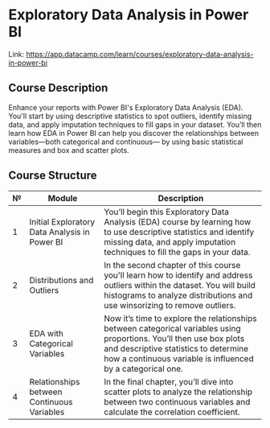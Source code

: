 # **Exploratory Data Analysis in Power BI**

Link: https://app.datacamp.com/learn/courses/exploratory-data-analysis-in-power-bi

## **Course Description**

Enhance your reports with Power BI's Exploratory Data Analysis (EDA). You'll start by using descriptive statistics to spot outliers, identify missing data, and apply imputation techniques to fill gaps in your dataset. You’ll then learn how EDA in Power BI can help you discover the relationships between variables—both categorical and continuous— by using basic statistical measures and box and scatter plots.

## **Course Structure**

| № | Module | Description |
| - | - | - |
| 1 | Initial Exploratory Data Analysis in Power BI | You’ll begin this Exploratory Data Analysis (EDA) course by learning how to use descriptive statistics and identify missing data, and apply imputation techniques to fill the gaps in your data. |
| 2 | Distributions and Outliers | In the second chapter of this course you'll learn how to identify and address outliers within the dataset. You will build histograms to analyze distributions and use winsorizing to remove outliers. |
| 3 | EDA with Categorical Variables | Now it’s time to explore the relationships between categorical variables using proportions. You’ll then use box plots and descriptive statistics to determine how a continuous variable is influenced by a categorical one. |
| 4 | Relationships between Continuous Variables | In the final chapter, you’ll dive into scatter plots to analyze the relationship between two continuous variables and calculate the correlation coefficient. |
